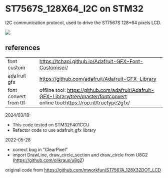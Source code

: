# ST7567S_128X64_I2C on STM32
I2C communication protocol, used to drive the ST7567S 128*64 pixels LCD. 



<img src="doc/128X64_I2C_ST7567S_back.png" style="max-width: 25%;">

## references

|                       |                                                                                                                                    |
|-----------------------|------------------------------------------------------------------------------------------------------------------------------------|
| font custom           | https://tchapi.github.io/Adafruit-GFX-Font-Customiser/                                                                             |
| adafruit gfx          | https://github.com/adafruit/Adafruit-GFX-Library                                                                                   |
| font convert from ttf | offline tool: https://github.com/adafruit/Adafruit-GFX-Library/tree/master/fontconvert<br>online tool:https://rop.nl/truetype2gfx/ | 




2024/03/18:
  - This code tested on STM32F401CCU
  - Refactor code to use adafruit_gfx library

2022-05-28
  - correct bug in "ClearPixel"
  - import DrawLine, draw_circle_section and draw_circle from U8G2 (https://github.com/olikraus/u8g2)


original code from  https://github.com/mworkfun/ST7567A_128X32DOT_LCD
